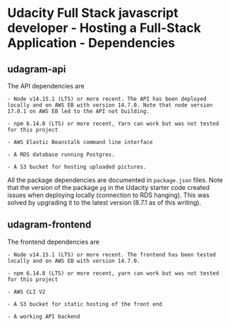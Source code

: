 # Udacity Full Stack javascript developer - Hosting a Full-Stack Application - Dependencies

## udagram-api

The API dependencies are
```
- Node v14.15.1 (LTS) or more recent. The API has been deployed locally and on AWS EB with version 14.7.0. Note that node version 17.0.1 on AWS EB led to the API not building.

- npm 6.14.8 (LTS) or more recent, Yarn can work but was not tested for this project

- AWS Elastic Beanstalk command line interface

- A RDS database running Postgres.

- A S3 bucket for hosting uploaded pictures.

```

All the package dependencies are documented in `package.json` files. Note that the version of the package `pg` in the Udacity starter code created issues when deploying locally (connection to RDS hanging). This was solved by upgrading it to the latest version (8.7.1 as of this writing).

## udagram-frontend

The frontend dependencies are
```
- Node v14.15.1 (LTS) or more recent. The frontend has been tested locally and on AWS EB with version 14.7.0.

- npm 6.14.8 (LTS) or more recent, yarn can work but was not tested for this project

- AWS CLI V2

- A S3 bucket for static hosting of the front end

- A working API backend

```
